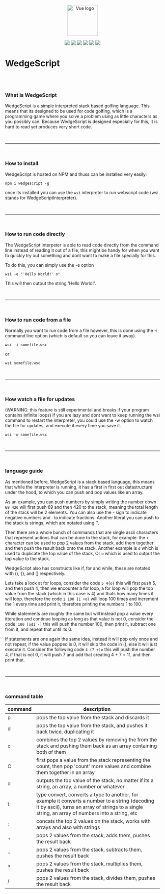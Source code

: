 <p align="center"><a href="https://avatars.githubusercontent.com/u/87829930?s=200&v=4" target="_blank" rel="noopener noreferrer"><img width="100" src="https://avatars.githubusercontent.com/u/87829930?s=200&v=4" alt="Vue logo"></a></p>

<p align="center">
  <img src="https://img.shields.io/david/WedgeScript/WedgeScript" />
  <img src="https://img.shields.io/bitbucket/issues/WedgeScript/WedgeScript" />
  
  <img src="https://img.shields.io/npm/v/wedgescript" />
  
  <img src="https://img.shields.io/npms-io/quality-score/wedgescript" />
  <img src="https://img.shields.io/npm/dt/wedgescript" />
  <img src="https://img.shields.io/tokei/lines/github/wedgescript/wedgescript" />
</p>


# WedgeScript

<br /><br />

### What is WedgeScript
WedgeScript is a simple interpreted stack based golfing language. This means that its designed to be used for code golfing, which is a programming game where you solve a problem using as little characters as you possibly can. Because WedgeScript is designed especially for this, it is hard to read yet produces very short code.

<br /><hr /><br />

### How to install
WedgeScript is hosted on NPM and thuss can be installed very easily:
```
npm i wedgescript -g
```

once its installed you can use the `wsi` interpreter to run webscript code (wsi stands for WedgeScriptInterpreter).


<br /><hr /><br />

### How to run code directly
The WedgeScript interpeter is able to read code directly from the command line instead of reading it out of a file, this might be handy for when you want to quickly try out something and dont want to make a file specially for this.

To do this, you can simply use the -e option
```
wsi -e "'Hello World!' o"
```

This will then output the string 'Hello World!'.

<br /><hr /><br />

### How to run code from a file
Normally you want to run code from a file however, this is done using the -i command line option (which is default so you can leave it away).

```
wsi -i somefile.wsc
```

or

```
wsi somefile.wsc
```

<br /><hr /><br />
### How watch a file for updates
(WARNING: this feature is still experimental and breaks if your program contains infinite loops)
If you are lazy and dont want to keep running the wsi command to restart the interpreter, you could use the -w option to watch the file for updates, and execute it every time you save it.

```
wsi -w somefile.wsc
```

<br /><hr /><br />

### language guide
As mentioned before, WedgeScript is a stack based language, this means that while the interpreter is running, it has a first in first out datastructure under the hood, to which you can push and pop values like an array.

As an example, you can push numbers by simply writing the number down `69 420` will first push 69 and then 420 to the stack, meaning the total length of the stack will be 2 elements. You can also use the - sign to indicate negative numbers and . to indicate fractions. Another literal you can push to the stack is strings, which are notated using ''.

Then there are a whole bunch of commands that are single ascii characters that represent actions that can be done to the stack, for example: the `+` character can be used to pop 2 values from the stack, add them together and then push the result back onto the stack. Another example is `d` which is used to duplicate the top value of the stack, Or `o` which is used to output the top value to the stack.

WedgeScript also has constructs like if, for and while, these are notated with (), {}, and [] respectively.

Lets take a look at for loops, consider the code `5 4{o}` this will first push 5, and then push 4, then we encounter a for loop, a for loop will pop the top value from the stack (which in this case is 4) and thats how many times it will loop. therefore the code `1 100 {1 +o}` will loop 100 times and increment the 1 every time and print it, therefore printing the numbers 1 to 100.

While statements are roughly the same but will instead pop a value every itteration and continue looping as long as that value is not 0, consider the code: `100 [od1 -]` this will push the number 100, then print it, subtract one from it, and repeat that until its 0.

If statements are one again the same idea, instead it will pop only once and not repeat, if the value popped is 0, it will skip the code in (), else it will just execute it. Consider the following code `4 (7 +)o` this will push the number 4, if that is not 0, it will push 7 and add that creating 4 + 7 = 11, and then print that.


<br /><hr /><br />

### command table
| command  | description  |
|---|---|
| p | pops the top value from the stack and discards it  |
| d | pops the top value from the stack, and pushes it back twice, duplicating it |
| c | combines the top 2 values by removing the from the stack and pushing them back as an array containing both of them |
| C | first pops a value from the stack representing the count, then pop 'count' more values and combine them together in an array |
| o | outputs the top value of the stack, no matter if its a string, an array, a number or whatever |
| t | type convert, converts a type to another, for example it converts a number to a string (decoding it by ascii), turns an array of strings to a single string, an array of numbers into a string, etc |
| : | concats the top 2 values on the stack, works with arrays and also with strings |
| + | pops 2 values from the stack, adds them, pushes the result back |
| - |  pops 2 values from the stack, subtracts them, pushes the result back |
| * |  pops 2 values from the stack, multiplies them, pushes the result back |
| / | pops 2 values from the stack, divides them, pushes the result back |
